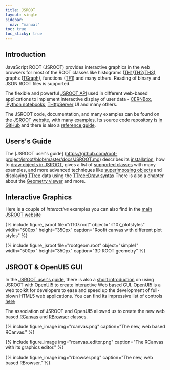 ```yaml
---
title: JSROOT
layout: single
sidebar:
  nav: "manual"
toc: true
toc_sticky: true
---
```


## Introduction

JavaScript ROOT (JSROOT) provides interactive graphics in the web browsers for most of the ROOT classes like histograms ([TH1](https://root.cern/doc/master/classTH1.html)/[TH2](https://root.cern/doc/master/classTH2.html)/[TH3](https://root.cern/doc/master/classTH3.html)), graphs ([TGraph](https://root.cern/doc/master/classTGraph.html)), functions ([TF1](https://root.cern/doc/master/classTF1.html)) and many others. Reading of binary and JSON ROOT files is supported.

The flexible and powerful [JSROOT API](https://root.cern/js/latest/api.htm) used in different web-based applications to implement interactive display of user data - [CERNBox](https://swan.docs.cern.ch/intro/cernbox/), [iPython notebooks](https://ipython.org/notebook.html), [THttpServer](https://root.cern/doc/master/classTHttpServer.html) UI and many others.

The JSROOT code, documentation, and many examples can be found on the [JSROOT website](https://root.cern/js/),
with many [examples](https://root.cern/js/latest/examples.htm).
Its source code repository is [in GitHub](https://github.com/root-project/jsroot/) and there is also a
[reference guide](https://root.cern/js/latest/jsdoc/JSROOT.html).

## Users's Guide

The [JSROOT user's guide] (https://github.com/root-project/jsroot/blob/master/docs/JSROOT.md) describes its [installation](https://github.com/root-project/jsroot/blob/master/docs/JSROOT.md#installing-jsroot),
how to [draw objects in JSROOT](https://github.com/root-project/jsroot/blob/master/docs/JSROOT.md#drawing-objects-in-jsroot),
gives a list of [supported classes](https://github.com/root-project/jsroot/blob/master/docs/JSROOT.md#supported-root-classes-by-jsroot)  with many examples, and more advanced techniques like [superimposing objects](https://github.com/root-project/jsroot/blob/master/docs/JSROOT.md#superimposing-draw-objects) and displaying [TTree](https://root.cern/doc/master/classTTree.html) data using the [TTree::Draw syntax](https://github.com/root-project/jsroot/blob/master/docs/JSROOT.md#ttree-draw)
There is also a chapter about the [Geometry viewer](https://github.com/root-project/jsroot/blob/master/docs/JSROOT.md#geometry-viewer) and more.

## Interactive Graphics

Here is a couple of *interactive* examples you can also find in the [main JSROOT website](https://root.cern/js/)

{% include figure_jsroot
   file="rf107.root" object="rf107_plotstyles" width="500px" height="350px"
   caption="Roofit canvas with different plot styles"
%}

{% include figure_jsroot
   file="rootgeom.root" object="simple1" width="500px" height="350px"
   caption="3D ROOT geometry"
%}

## JSROOT & OpenUI5 GUI

In the [JSROOT user's guide](https://github.com/root-project/jsroot/blob/master/docs/JSROOT.md), there is also a [short introduction](https://github.com/root-project/jsroot/blob/master/docs/JSROOT.md#use-with-openui5) on using JSROOT with [OpenUI5](https://openui5.org/) to create interactive Web based GUI. [OpenUI5](https://openui5.org/) is a web toolkit for developers to ease and speed up the development of full-blown HTML5 web applications. You can find its impressive list of controls [here](https://openui5.hana.ondemand.com/controls)

The association of JSROOT and OpenUI5 allowed us to create the new web based [RCanvas](https://root.cern/doc/master/classROOT_1_1Experimental_1_1RCanvas.html) and [RBrowser](https://root.cern/doc/master/classROOT_1_1Experimental_1_1RBrowser.html) classes.

{% include figure_image
   img="rcanvas.png"
   caption="The new, web based RCanvas."
%}

{% include figure_image
   img="rcanvas_editor.png"
   caption="The RCanvas with its graphics editor."
%}

{% include figure_image
   img="rbrowser.png"
   caption="The new, web based RBrowser."
%}


